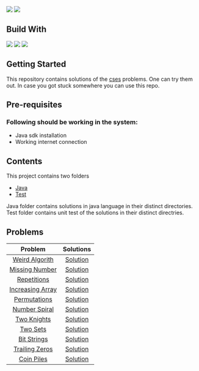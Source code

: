 ![](https://img.shields.io/github/languages/count/PawanRoy1997/CSES-Solutions)
![](https://img.shields.io/github/workflow/status/PawanRoy1997/CSES-Solutions/Testing)

## Build With

![](https://img.shields.io/badge/Lang-Java-informational?style=flat&logo=java&logoColor=white)
![](https://img.shields.io/badge/Build_Tool-Gradle-informational?style=flat&logo=gradle&logoColor=white)
![](https://img.shields.io/badge/Testing-JUnit-informational?style=flat&logo=junit5&logoColor=white)

## Getting Started

This repository contains solutions of the [cses](https://cses.fi) problems. One can try them out. In case you got stuck
somewhere you can use this repo.

## Pre-requisites

### Following should be working in the system:

- Java sdk installation
- Working internet connection

## Contents

This project contains two folders

- [Java](src/main/java)
- [Test](src/test/java)

Java folder contains solutions in java language in their distinct directories. Test folder contains unit test of the
solutions in their distinct directries.

## Problems
|                     Problem                     |                        Solutions                        |
|:-----------------------------------------------:|:-------------------------------------------------------:|
|  [Weird Algorith](Problems/WeirdAlgorithm.md)   | [Solution](src/main/java/weirdAlgorithm/Solution.java)  |
|   [Missing Number](Problems/MissingNumber.md)   |  [Solution](src/main/java/missingNumber/Solution.java)  |
|     [Repetitions](Problems/Repetitions.md)      |   [Solution](src/main/java/repetitions/Solution.java)   |
| [Increasing Array](Problems/IncreasingArray.md) | [Solution](src/main/java/increasingArray/Solution.java) |
|    [Permutations](Problems/Permutations.md)     |  [Solution](src/main/java/permutations/Solution.java)   |
|    [Number Spiral](Problems/NumberSpiral.md)    |  [Solution](src/main/java/numberSpiral/Solution.java)   |
|      [Two Knights](Problems/TwoKnights.md)      |   [Solution](src/main/java/twoKnights/Solution.java)    |
|         [Two Sets](Problems/TwoSets.md)         |     [Solution](src/main/java/twoSets/Solution.java)     |
|      [Bit Strings](Problems/BitStrings.md)      |   [Solution](src/main/java/bitStrings/Solution.java)    |
|   [Trailing Zeros](Problems/TrailingZeros.md)   |  [Solution](src/main/java/trailingZeros/Solution.java)  |
|       [Coin Piles](Problems/CoinPiles.md)       |    [Solution](src/main/java/coinPiles/Solution.java)    |
